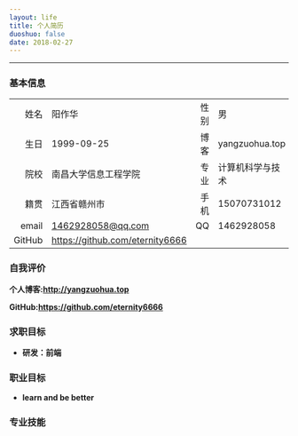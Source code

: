 ```yaml
---
layout: life
title: 个人简历
duoshuo: false
date: 2018-02-27
---
```


******

### <i class="fa fa-user"></i> 基本信息

|||||
| ------: |:------|------: | :------ |
|姓名|阳作华|性别|男|
|生日|1999-09-25|博客|yangzuohua.top|
|院校|南昌大学信息工程学院|专业|计算机科学与技术|
|籍贯|江西省赣州市|手机|15070731012|
|email|1462928058@qq.com|QQ|1462928058|
|GitHub|https://github.com/eternity6666|||

### <i class="fa fa-eye"></i> 自我评价


**个人博客:http://yangzuohua.top**

**GitHub:https://github.com/eternity6666**

### <i class="fa fa-binoculars"></i> 求职目标

* **研发：前端**

### <i class="fa fa-binoculars"></i> 职业目标

* **learn and be better**

### <i class="fa fa-binoculars"></i> 专业技能
